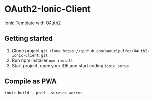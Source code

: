 # OAuth2-Ionic-Client
Ionic Template with OAuth2

## Getting started
1. Clone project
`git clone https://github.com/samuelpulfer/OAuth2-Ionic-Client.git` 
2. Run npm installer
`npm install`
3. Start project, open your IDE and start coding
`ionic serve`

## Compile as PWA
`ionic build --prod --service-worker`
